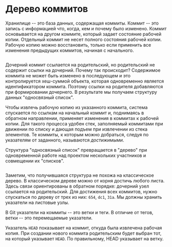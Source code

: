 # Дерево коммитов

Хранилище -- это база данных, содержащая коммиты.
Коммит -- это запись с информацией что, когда, кем и почему было изменено.
Коммит основывается на другом коммите, который задает состояние рабочей копии.
Отдельный коммит не несет полного состояния рабочей копии.
Рабочую копию можно восстановить, только если применить все изменения предыдущих коммитов, начиная с начального.

```{figure} ./images/branch-1.png
```

Дочерний коммит ссылается на родительский, но родительский не содержит ссылки на дочерний.
Почему так происходит?
Содержимое коммита не может быть изменено в последующем и это контролируется хеш-суммой объекта, которая одновременно является идентификатором коммита.
Поэтому ссылки на родителя добавляются при формировании дочернего.
В результате мы получаем структуру данных "односвязный список".

Чтобы извлечь рабочую копию из указанного коммита, система спускается по ссылкам на начальный коммит и, поднимаясь в обратном направлении, применяет изменения в коммитах к рабочей копии.
Для такого процесса удобен стек, заполняемый коммитами при движении по списку и дающая подъем при извлечении из стека элементов.
Те коммиты, к которым можно добраться, следуя по указателям от заданного, называются *достижимыми*.

Структура "односвязный список" превращается в "дерево" при одновременной работе над проектом нескольких участников и совмещении их "списков".

```{figure} ./images/branch-2.png
```

Заметим, что получившаяся структура не похожа на классическое дерево.
В классическом дереве можно от корня достичь любого листа.
Здесь связи ориентированы в обратном порядке: дочерний узел ссылается на родительский.
Для достижения всех коммитов, нужно спускаться по дереву от трех из них: `654`, `dc1`, `31a`.
Мы должны хранить указатели на листовые узлы.

В Git указатели на коммиты -- это ветки и теги.
В отличие от тегов, ветки -- это перемещаемые указатели.

Указатель `HEAD` показывает на коммит, откуда была извлечена рабочая копия.
При создании нового коммита родительским будет выбран тот, на который указывает `HEAD`.
По правильному, HEAD указывает на ветку.

